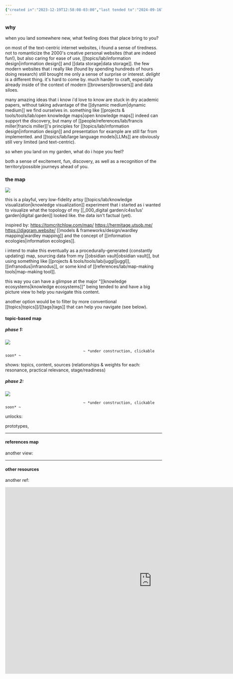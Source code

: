 ```yaml
---
{"created in":"2023-12-19T12:58:08-03:00","last tended to":"2024-09-16T15:55:20-03:00","tags":["🌿","knowledgedesign","illustration","experiment"],"dg-publish":true,"notestage":["🌿"],"permalink":"/000-digital-garden/garden-map/","dgPassFrontmatter":true,"created":"2023-12-19T12:58:08.957-03:00","updated":"2024-09-16T18:36:35.971-03:00"}
---
```


### why

when you land somewhere new, what feeling does that place bring to you?

on most of the text-centric internet websites, i found a sense of tiredness. not to romanticize the 2000's creative personal websites (that are indeed fun!), but also caring for ease of use, [[topics/lab/information design\|information design]] and [[data storage\|data storage]]. the few modern websites that i really like (found by spending hundreds of hours doing research) still brought me only a sense of surprise or interest. *delight* is a different thing. it's hard to come by. much harder to craft, especially already inside of the context of modern [[browsers\|browsers]] and data siloes.

many amazing ideas that i know i'd love to know are stuck in dry academic papers, without taking advantage of the [[dynamic medium\|dynamic medium]] we find ourselves in. something like [[projects & tools/tools/lab/open knowledge maps\|open knowledge maps]] indeed can support the discovery, but many of [[people/references/lab/francis miller\|francis miller]]'s principles for [[topics/lab/information design\|information design]] and presentation for example are still far from implemented. and [[topics/lab/large language models\|LLMs]] are obviously still very limited (and text-centric).

so when you land on my garden, what do i hope you feel?

both a sense of excitement, fun, discovery, as well as a recognition of the territory/possible journeys ahead of you.

### the map

<!--![garden map v2.excalidraw.png](/img/user/_008_illustrations%20&%20designs/garden%20map%20v2.excalidraw.png)-->
![](https://i.imgur.com/eCPfDgm.png)


this is a playful, very low-fidelity artsy [[topics/lab/knowledge visualization\|knowledge visualization]] experiment that i started as i wanted to visualize what the topology of my [[_000_digital garden/c4ss1us' garden\|digital garden]] looked like. the data isn't factual (yet).

inspired by:
https://tomcritchlow.com/map/
https://hermitage.utsob.me/
https://diagram.website/
[[models & frameworks/design/wardley mapping\|wardley mapping]] and the concept of [[information ecologies\|information ecologies]].

i intend to make this eventually as a procedurally-generated (constantly updating) map, sourcing data from my [[obsidian vault\|obsidian vault]], but using something like [[projects & tools/tools/lab/juggl\|juggl]], [[infranodus\|infranodus]], or some kind of [[references/lab/map-making tools\|map-making tool]].

this way you can have a glimpse at the major "[[knowledge ecosystems\|knowledge ecosystems]]" being tended to and have a big picture view to help you navigate this content.

another option would be to filter by more conventional [[topics\|topics]]/[[tags\|tags]] that can help you navigate (see below).

#### topic-based map
##### phase 1:

<!--![research overview.excalidraw.png](/img/user/_008_illustrations%20&%20designs/research%20overview.excalidraw.png)-->
![](https://i.imgur.com/aFTlkeJ.png)

                                       ~ *under construction, clickable soon* ~

shows: topics, content, sources (relationships & weights for each: resonance, practical relevance, stage/readiness)

##### phase 2:

<!--![research preview.excalidraw.png](/img/user/_008_illustrations%20&%20designs/research%20preview.excalidraw.png)-->
![](https://i.imgur.com/axizghy.png)

                                       ~ *under construction, clickable soon* ~

unlocks:

prototypes, 

---
#### references map

another view:


---

#### other resources

another ref:
<iframe src="https://embed.kumu.io/93dd947d40c4523b2969847bfd7564b3" width="940" height="600" frameborder="0"></iframe>